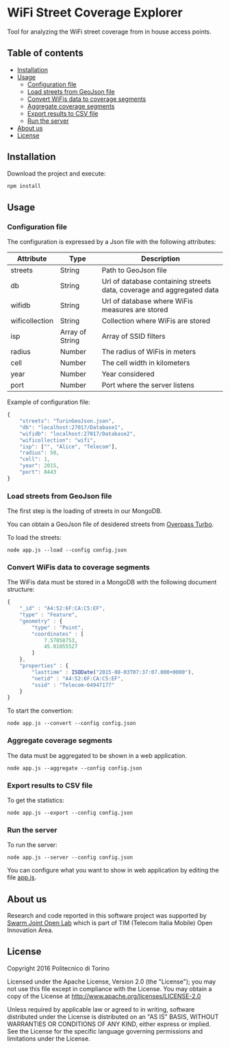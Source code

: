 # WiFi Street Coverage Explorer

Tool for analyzing the WiFi street coverage from in house access points.

## Table of contents

  * [Installation](#installation)
  * [Usage](#usage)
    * [Configuration file](#configuration-file)
    * [Load streets from GeoJson file](#load-streets-from-geojson-file)
    * [Convert WiFis data to coverage segments](#convert-wifis-data-to-coverage-segments)
    * [Aggregate coverage segments](#aggregate-coverage-segments)
    * [Export results to CSV file](#export-results-to-csv-file)
    * [Run the server](#run-the-server)
  * [About us](#about-us)
  * [License](#license)

## Installation

Download the project and execute:

```bash
npm install
```

## Usage

### Configuration file

The configuration is expressed by a Json file with the following attributes:

| Attribute | Type | Description |
| --------- | ---- | ----------- |
| streets | String | Path to GeoJson file |
| db | String | Url of database containing streets data, coverage and aggregated data |
| wifidb | String | Url of database where WiFis measures are stored |
| wificollection | String | Collection where WiFis are stored |
| isp | Array of String | Array of SSID filters |
| radius | Number | The radius of WiFis in meters |
| cell | Number | The cell width in kilometers |
| year | Number | Year considered |
| port | Number | Port where the server listens |

Example of configuration file:

```javascript
{
	"streets": "TurinGeoJson.json",
	"db": "localhost:27017/Database1",
	"wifidb": "localhost:27017/Database2",
	"wificollection": "wifi",
	"isp": ["", "Alice", "Telecom"],
	"radius": 50,
	"cell": 1,
	"year": 2015,
	"port": 8443
}
```

### Load streets from GeoJson file

The first step is the loading of streets in our MongoDB.

You can obtain a GeoJson file of desidered streets from [Overpass Turbo](https://overpass-turbo.eu). 

To load the streets:

```
node app.js --load --config config.json
```

### Convert WiFis data to coverage segments

The WiFis data must be stored in a MongoDB with the following document structure:

```javascript
{ 
    "_id" : "A4:52:6F:CA:C5:EF", 
    "type" : "Feature", 
    "geometry" : {
        "type" : "Point", 
        "coordinates" : [
            7.57858753, 
            45.01055527
        ]
    }, 
    "properties" : {
        "lasttime" : ISODate("2015-08-03T07:37:07.000+0000"), 
        "netid" : "A4:52:6F:CA:C5:EF", 
        "ssid" : "Telecom-64947177"
    }
}
```

To start the convertion:

```
node app.js --convert --config config.json
```

### Aggregate coverage segments

The data must be aggregated to be shown in a web application.

```
node app.js --aggregate --config config.json
```

### Export results to CSV file

To get the statistics:

```
node app.js --export --config config.json
```

### Run the server

To run the server:

```
node app.js --server --config config.json
```

You can configure what you want to show in web application by editing the file [app.js](public/js/app.js).

## About us

Research and code reported in this software project was supported by [Swarm Joint Open Lab](http://jol.telecomitalia.com/jolswarm/) which is part of TIM (Telecom Italia Mobile) Open Innovation Area.

## License

Copyright 2016 Politecnico di Torino

Licensed under the Apache License, Version 2.0 (the "License");
you may not use this file except in compliance with the License.
You may obtain a copy of the License at http://www.apache.org/licenses/LICENSE-2.0

Unless required by applicable law or agreed to in writing, software
distributed under the License is distributed on an "AS IS" BASIS,
WITHOUT WARRANTIES OR CONDITIONS OF ANY KIND, either express or implied.
See the License for the specific language governing permissions and
limitations under the License.